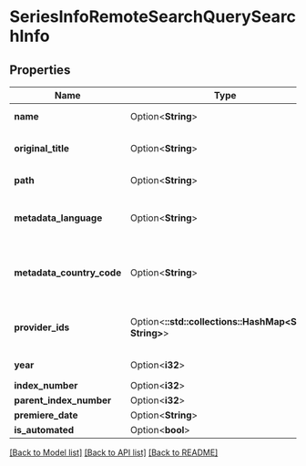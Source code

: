 # SeriesInfoRemoteSearchQuerySearchInfo

## Properties

Name | Type | Description | Notes
------------ | ------------- | ------------- | -------------
**name** | Option<**String**> | Gets or sets the name. | [optional]
**original_title** | Option<**String**> | Gets or sets the original title. | [optional]
**path** | Option<**String**> | Gets or sets the path. | [optional]
**metadata_language** | Option<**String**> | Gets or sets the metadata language. | [optional]
**metadata_country_code** | Option<**String**> | Gets or sets the metadata country code. | [optional]
**provider_ids** | Option<**::std::collections::HashMap<String, String>**> | Gets or sets the provider ids. | [optional]
**year** | Option<**i32**> | Gets or sets the year. | [optional]
**index_number** | Option<**i32**> |  | [optional]
**parent_index_number** | Option<**i32**> |  | [optional]
**premiere_date** | Option<**String**> |  | [optional]
**is_automated** | Option<**bool**> |  | [optional]

[[Back to Model list]](../README.md#documentation-for-models) [[Back to API list]](../README.md#documentation-for-api-endpoints) [[Back to README]](../README.md)


